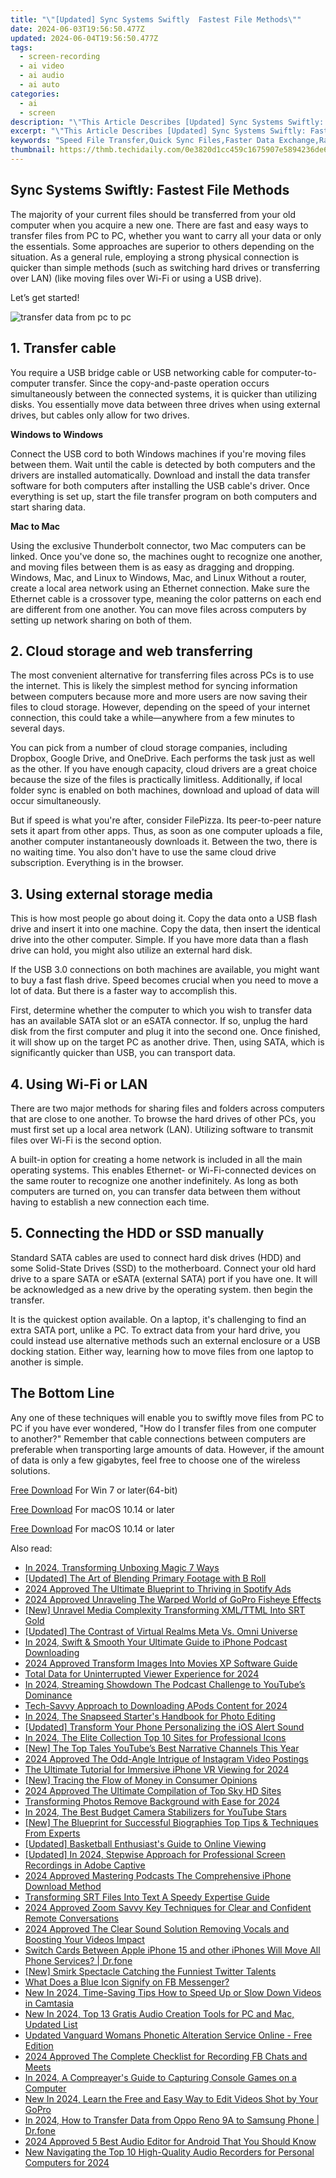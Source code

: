 ```yaml
---
title: "\"[Updated] Sync Systems Swiftly  Fastest File Methods\""
date: 2024-06-03T19:56:50.477Z
updated: 2024-06-04T19:56:50.477Z
tags: 
  - screen-recording
  - ai video
  - ai audio
  - ai auto
categories: 
  - ai
  - screen
description: "\"This Article Describes [Updated] Sync Systems Swiftly: Fastest File Methods\""
excerpt: "\"This Article Describes [Updated] Sync Systems Swiftly: Fastest File Methods\""
keywords: "Speed File Transfer,Quick Sync Files,Faster Data Exchange,Rapid Synchronization,Efficient File Sharing,Swift Sync Systems,Accelerated File Methods"
thumbnail: https://thmb.techidaily.com/0e3820d1cc459c1675907e5894236de62a82183359872714a0c5168c962bf67b.jpg
---
```


## Sync Systems Swiftly: Fastest File Methods

The majority of your current files should be transferred from your old computer when you acquire a new one. There are fast and easy ways to transfer files from PC to PC, whether you want to carry all your data or only the essentials. Some approaches are superior to others depending on the situation. As a general rule, employing a strong physical connection is quicker than simple methods (such as switching hard drives or transferring over LAN) (like moving files over Wi-Fi or using a USB drive).

Let’s get started!

![transfer data from pc to pc](https://images.wondershare.com/filmora/article-images/2022/11/best-options-to-transfer-files-from-one-computer-to-another.jpg)

## 1\. Transfer cable

You require a USB bridge cable or USB networking cable for computer-to-computer transfer. Since the copy-and-paste operation occurs simultaneously between the connected systems, it is quicker than utilizing disks. You essentially move data between three drives when using external drives, but cables only allow for two drives.

**Windows to Windows**

Connect the USB cord to both Windows machines if you're moving files between them. Wait until the cable is detected by both computers and the drivers are installed automatically. Download and install the data transfer software for both computers after installing the USB cable's driver. Once everything is set up, start the file transfer program on both computers and start sharing data.

**Mac to Mac**

Using the exclusive Thunderbolt connector, two Mac computers can be linked. Once you've done so, the machines ought to recognize one another, and moving files between them is as easy as dragging and dropping. Windows, Mac, and Linux to Windows, Mac, and Linux Without a router, create a local area network using an Ethernet connection. Make sure the Ethernet cable is a crossover type, meaning the color patterns on each end are different from one another. You can move files across computers by setting up network sharing on both of them.

## 2\. Cloud storage and web transferring

The most convenient alternative for transferring files across PCs is to use the internet. This is likely the simplest method for syncing information between computers because more and more users are now saving their files to cloud storage. However, depending on the speed of your internet connection, this could take a while—anywhere from a few minutes to several days.

You can pick from a number of cloud storage companies, including Dropbox, Google Drive, and OneDrive. Each performs the task just as well as the other. If you have enough capacity, cloud drivers are a great choice because the size of the files is practically limitless. Additionally, if local folder sync is enabled on both machines, download and upload of data will occur simultaneously.

But if speed is what you're after, consider FilePizza. Its peer-to-peer nature sets it apart from other apps. Thus, as soon as one computer uploads a file, another computer instantaneously downloads it. Between the two, there is no waiting time. You also don't have to use the same cloud drive subscription. Everything is in the browser.

## 3\. Using external storage media

This is how most people go about doing it. Copy the data onto a USB flash drive and insert it into one machine. Copy the data, then insert the identical drive into the other computer. Simple. If you have more data than a flash drive can hold, you might also utilize an external hard disk.

If the USB 3.0 connections on both machines are available, you might want to buy a fast flash drive. Speed becomes crucial when you need to move a lot of data. But there is a faster way to accomplish this.

First, determine whether the computer to which you wish to transfer data has an available SATA slot or an eSATA connector. If so, unplug the hard disk from the first computer and plug it into the second one. Once finished, it will show up on the target PC as another drive. Then, using SATA, which is significantly quicker than USB, you can transport data.

## 4\. Using Wi-Fi or LAN

There are two major methods for sharing files and folders across computers that are close to one another. To browse the hard drives of other PCs, you must first set up a local area network (LAN). Utilizing software to transmit files over Wi-Fi is the second option.

A built-in option for creating a home network is included in all the main operating systems. This enables Ethernet- or Wi-Fi-connected devices on the same router to recognize one another indefinitely. As long as both computers are turned on, you can transfer data between them without having to establish a new connection each time.

## 5\. Connecting the HDD or SSD manually

Standard SATA cables are used to connect hard disk drives (HDD) and some Solid-State Drives (SSD) to the motherboard. Connect your old hard drive to a spare SATA or eSATA (external SATA) port if you have one. It will be acknowledged as a new drive by the operating system. then begin the transfer.

It is the quickest option available. On a laptop, it's challenging to find an extra SATA port, unlike a PC. To extract data from your hard drive, you could instead use alternative methods such an external enclosure or a USB docking station. Either way, learning how to move files from one laptop to another is simple.

## The Bottom Line

Any one of these techniques will enable you to swiftly move files from PC to PC if you have ever wondered, "How do I transfer files from one computer to another?" Remember that cable connections between computers are preferable when transporting large amounts of data. However, if the amount of data is only a few gigabytes, feel free to choose one of the wireless solutions.

[Free Download](https://tools.techidaily.com/wondershare/filmora/download/) For Win 7 or later(64-bit)

[Free Download](https://tools.techidaily.com/wondershare/filmora/download/) For macOS 10.14 or later

[Free Download](https://tools.techidaily.com/wondershare/filmora/download/) For macOS 10.14 or later

<ins class="adsbygoogle"
     style="display:block"
     data-ad-format="autorelaxed"
     data-ad-client="ca-pub-7571918770474297"
     data-ad-slot="1223367746"></ins>

<ins class="adsbygoogle"
     style="display:block"
     data-ad-format="autorelaxed"
     data-ad-client="ca-pub-7571918770474297"
     data-ad-slot="1223367746"></ins>



<ins class="adsbygoogle"
     style="display:block"
     data-ad-client="ca-pub-7571918770474297"
     data-ad-slot="8358498916"
     data-ad-format="auto"
     data-full-width-responsive="true"></ins>


<span class="atpl-alsoreadstyle">Also read:</span>
<div><ul>
<li><a href="https://some-approaches.techidaily.com/in-2024-transforming-unboxing-magic-7-ways/"><u>In 2024, Transforming Unboxing Magic  7 Ways</u></a></li>
<li><a href="https://some-approaches.techidaily.com/updated-the-art-of-blending-primary-footage-with-b-roll/"><u>[Updated] The Art of Blending Primary Footage with B Roll</u></a></li>
<li><a href="https://some-approaches.techidaily.com/2024-approved-the-ultimate-blueprint-to-thriving-in-spotify-ads/"><u>2024 Approved  The Ultimate Blueprint to Thriving in Spotify Ads</u></a></li>
<li><a href="https://some-approaches.techidaily.com/2024-approved-unraveling-the-warped-world-of-gopro-fisheye-effects/"><u>2024 Approved  Unraveling The Warped World of GoPro Fisheye Effects</u></a></li>
<li><a href="https://some-approaches.techidaily.com/new-unravel-media-complexity-transforming-xmlttml-into-srt-gold/"><u>[New] Unravel Media Complexity  Transforming XML/TTML Into SRT Gold</u></a></li>
<li><a href="https://some-approaches.techidaily.com/updated-the-contrast-of-virtual-realms-meta-vs-omni-universe/"><u>[Updated] The Contrast of Virtual Realms  Meta Vs. Omni Universe</u></a></li>
<li><a href="https://some-approaches.techidaily.com/in-2024-swift-and-smooth-your-ultimate-guide-to-iphone-podcast-downloading/"><u>In 2024, Swift & Smooth  Your Ultimate Guide to iPhone Podcast Downloading</u></a></li>
<li><a href="https://some-approaches.techidaily.com/2024-approved-transform-images-into-movies-xp-software-guide/"><u>2024 Approved  Transform Images Into Movies  XP Software Guide</u></a></li>
<li><a href="https://some-approaches.techidaily.com/total-data-for-uninterrupted-viewer-experience-for-2024/"><u>Total Data for Uninterrupted Viewer Experience for 2024</u></a></li>
<li><a href="https://some-approaches.techidaily.com/in-2024-streaming-showdown-the-podcast-challenge-to-youtubes-dominance/"><u>In 2024, Streaming Showdown  The Podcast Challenge to YouTube’s Dominance</u></a></li>
<li><a href="https://some-approaches.techidaily.com/tech-savvy-approach-to-downloading-apods-content-for-2024/"><u>Tech-Savvy Approach to Downloading APods Content for 2024</u></a></li>
<li><a href="https://some-approaches.techidaily.com/in-2024-the-snapseed-starters-handbook-for-photo-editing/"><u>In 2024, The Snapseed Starter's Handbook for Photo Editing</u></a></li>
<li><a href="https://some-approaches.techidaily.com/updated-transform-your-phone-personalizing-the-ios-alert-sound/"><u>[Updated] Transform Your Phone  Personalizing the iOS Alert Sound</u></a></li>
<li><a href="https://some-approaches.techidaily.com/in-2024-the-elite-collection-top-10-sites-for-professional-icons/"><u>In 2024, The Elite Collection  Top 10 Sites for Professional Icons</u></a></li>
<li><a href="https://some-approaches.techidaily.com/new-the-top-tales-youtubes-best-narrative-channels-this-year/"><u>[New] The Top Tales  YouTube’s Best Narrative Channels This Year</u></a></li>
<li><a href="https://some-approaches.techidaily.com/2024-approved-the-odd-angle-intrigue-of-instagram-video-postings/"><u>2024 Approved  The Odd-Angle Intrigue of Instagram Video Postings</u></a></li>
<li><a href="https://some-approaches.techidaily.com/the-ultimate-tutorial-for-immersive-iphone-vr-viewing-for-2024/"><u>The Ultimate Tutorial for Immersive iPhone VR Viewing for 2024</u></a></li>
<li><a href="https://some-approaches.techidaily.com/new-tracing-the-flow-of-money-in-consumer-opinions/"><u>[New] Tracing the Flow of Money in Consumer Opinions</u></a></li>
<li><a href="https://some-approaches.techidaily.com/2024-approved-the-ultimate-compilation-of-top-sky-hd-sites/"><u>2024 Approved  The Ultimate Compilation of Top Sky HD Sites</u></a></li>
<li><a href="https://some-approaches.techidaily.com/transforming-photos-remove-background-with-ease-for-2024/"><u>Transforming Photos  Remove Background with Ease for 2024</u></a></li>
<li><a href="https://some-approaches.techidaily.com/in-2024-the-best-budget-camera-stabilizers-for-youtube-stars/"><u>In 2024, The Best Budget Camera Stabilizers for YouTube Stars</u></a></li>
<li><a href="https://facebook-video-content.techidaily.com/new-the-blueprint-for-successful-biographies-top-tips-and-techniques-from-experts/"><u>[New] The Blueprint for Successful Biographies  Top Tips & Techniques From Experts</u></a></li>
<li><a href="https://extra-lessons.techidaily.com/updated-basketball-enthusiasts-guide-to-online-viewing/"><u>[Updated] Basketball Enthusiast's Guide to Online Viewing</u></a></li>
<li><a href="https://digital-screen-recording.techidaily.com/updated-in-2024-stepwise-approach-for-professional-screen-recordings-in-adobe-captive/"><u>[Updated] In 2024, Stepwise Approach for Professional Screen Recordings in Adobe Captive</u></a></li>
<li><a href="https://extra-approaches.techidaily.com/2024-approved-mastering-podcasts-the-comprehensive-iphone-download-method/"><u>2024 Approved  Mastering Podcasts  The Comprehensive iPhone Download Method</u></a></li>
<li><a href="https://extra-information.techidaily.com/transforming-srt-files-into-text-a-speedy-expertise-guide/"><u>Transforming SRT Files Into Text  A Speedy Expertise Guide</u></a></li>
<li><a href="https://screen-activity-recording.techidaily.com/2024-approved-zoom-savvy-key-techniques-for-clear-and-confident-remote-conversations/"><u>2024 Approved  Zoom Savvy  Key Techniques for Clear and Confident Remote Conversations</u></a></li>
<li><a href="https://sound-optimizing.techidaily.com/2024-approved-the-clear-sound-solution-removing-vocals-and-boosting-your-videos-impact/"><u>2024 Approved The Clear Sound Solution Removing Vocals and Boosting Your Videos Impact</u></a></li>
<li><a href="https://iphone-transfer.techidaily.com/switch-cards-between-apple-iphone-15-and-other-iphones-will-move-all-phone-services-drfone-by-drfone-transfer-from-ios/"><u>Switch Cards Between Apple iPhone 15 and other iPhones Will Move All Phone Services? | Dr.fone</u></a></li>
<li><a href="https://twitter-videos.techidaily.com/new-smirk-spectacle-catching-the-funniest-twitter-talents/"><u>[New] Smirk Spectacle  Catching the Funniest Twitter Talents</u></a></li>
<li><a href="https://facebook-video-files.techidaily.com/what-does-a-blue-icon-signify-on-fb-messenger/"><u>What Does a Blue Icon Signify on FB Messenger?</u></a></li>
<li><a href="https://smart-video-editing.techidaily.com/new-in-2024-time-saving-tips-how-to-speed-up-or-slow-down-videos-in-camtasia/"><u>New In 2024, Time-Saving Tips How to Speed Up or Slow Down Videos in Camtasia</u></a></li>
<li><a href="https://voice-adjusting.techidaily.com/new-in-2024-top-13-gratis-audio-creation-tools-for-pc-and-mac-updated-list/"><u>New In 2024, Top 13 Gratis Audio Creation Tools for PC and Mac, Updated List</u></a></li>
<li><a href="https://voice-adjusting.techidaily.com/updated-vanguard-womans-phonetic-alteration-service-online-free-edition/"><u>Updated Vanguard Womans Phonetic Alteration Service Online - Free Edition</u></a></li>
<li><a href="https://facebook-video-recording.techidaily.com/2024-approved-the-complete-checklist-for-recording-fb-chats-and-meets/"><u>2024 Approved  The Complete Checklist for Recording FB Chats and Meets</u></a></li>
<li><a href="https://screen-sharing-recording.techidaily.com/in-2024-a-compreayers-guide-to-capturing-console-games-on-a-computer/"><u>In 2024, A Compreayer's Guide to Capturing Console Games on a Computer</u></a></li>
<li><a href="https://ai-video-apps.techidaily.com/new-in-2024-learn-the-free-and-easy-way-to-edit-videos-shot-by-your-gopro/"><u>New In 2024, Learn the Free and Easy Way to Edit Videos Shot by Your GoPro</u></a></li>
<li><a href="https://android-transfer.techidaily.com/in-2024-how-to-transfer-data-from-oppo-reno-9a-to-samsung-phone-drfone-by-drfone-transfer-from-android-transfer-from-android/"><u>In 2024, How to Transfer Data from Oppo Reno 9A to Samsung Phone | Dr.fone</u></a></li>
<li><a href="https://voice-adjusting.techidaily.com/2024-approved-5-best-audio-editor-for-android-that-you-should-know/"><u>2024 Approved 5 Best Audio Editor for Android That You Should Know</u></a></li>
<li><a href="https://sound-optimizing.techidaily.com/new-navigating-the-top-10-high-quality-audio-recorders-for-personal-computers-for-2024/"><u>New Navigating the Top 10 High-Quality Audio Recorders for Personal Computers for 2024</u></a></li>
</ul></div>
